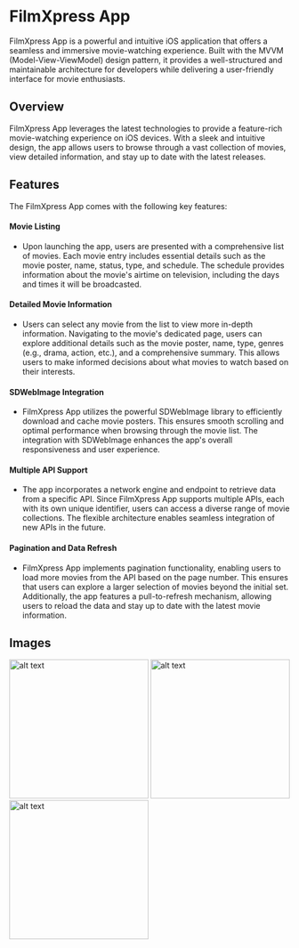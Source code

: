 # FilmXpress App

FilmXpress App is a powerful and intuitive iOS application that offers a seamless and immersive movie-watching experience. Built with the MVVM (Model-View-ViewModel) design pattern, it provides a well-structured and maintainable architecture for developers while delivering a user-friendly interface for movie enthusiasts.

## Overview

FilmXpress App leverages the latest technologies to provide a feature-rich movie-watching experience on iOS devices. With a sleek and intuitive design, the app allows users to browse through a vast collection of movies, view detailed information, and stay up to date with the latest releases.

## Features

The FilmXpress App comes with the following key features:

#### Movie Listing

* Upon launching the app, users are presented with a comprehensive list of movies. Each movie entry includes essential details such as the movie poster, name, status, type, and schedule. The schedule provides information about the movie's airtime on television, including the days and times it will be broadcasted.

#### Detailed Movie Information

* Users can select any movie from the list to view more in-depth information. Navigating to the movie's dedicated page, users can explore additional details such as the movie poster, name, type, genres (e.g., drama, action, etc.), and a comprehensive summary. This allows users to make informed decisions about what movies to watch based on their interests.

#### SDWebImage Integration

* FilmXpress App utilizes the powerful SDWebImage library to efficiently download and cache movie posters. This ensures smooth scrolling and optimal performance when browsing through the movie list. The integration with SDWebImage enhances the app's overall responsiveness and user experience.

#### Multiple API Support

* The app incorporates a network engine and endpoint to retrieve data from a specific API. Since FilmXpress App supports multiple APIs, each with its own unique identifier, users can access a diverse range of movie collections. The flexible architecture enables seamless integration of new APIs in the future.

#### Pagination and Data Refresh

* FilmXpress App implements pagination functionality, enabling users to load more movies from the API based on the page number. This ensures that users can explore a larger selection of movies beyond the initial set. Additionally, the app features a pull-to-refresh mechanism, allowing users to reload the data and stay up to date with the latest movie information.

## Images

<img src="https://github.com/muradfarhat/FilmXpress-App/assets/92052407/540a6d0e-e995-4d90-a35a-920a80da4041" alt="alt text" width="250" />
<img src="https://github.com/muradfarhat/FilmXpress-App/assets/92052407/a690122e-cd90-40a6-a3eb-02ce0b8f377c" alt="alt text" width="250" />
<img src="https://github.com/muradfarhat/FilmXpress-App/assets/92052407/dd5b14e2-3aaa-4c9b-9aac-f0c16a631703" alt="alt text" width="250" />
